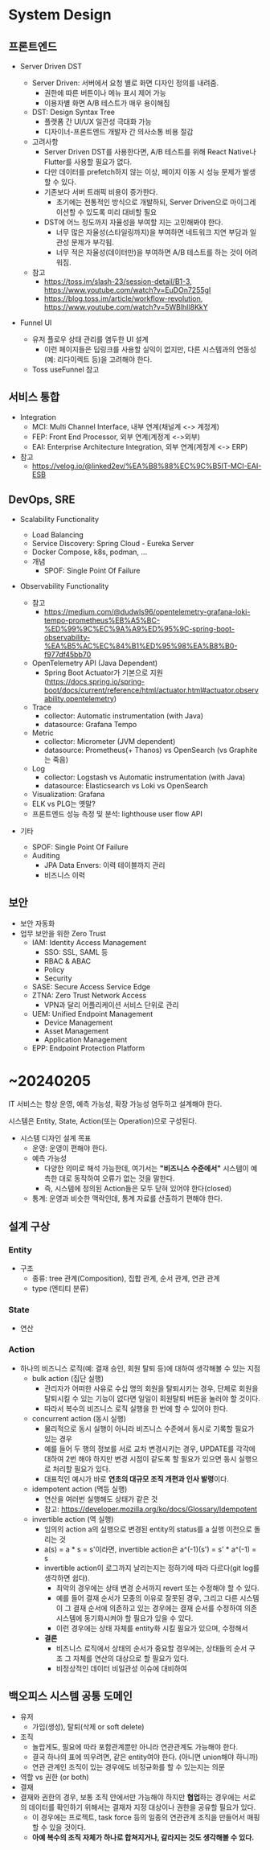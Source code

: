 # System Design

##  프론트엔드
* Server Driven DST
  * Server Driven: 서버에서 요청 별로 화면 디자인 정의를 내려줌.
    * 권한에 따른 버튼이나 메뉴 표시 제어 가능
    * 이용자별 화면 A/B 테스트가 매우 용이해짐
  * DST: Design Syntax Tree
    * 플랫폼 간 UI/UX 일관성 극대화 가능
    * 디자이너-프론트엔드 개발자 간 의사소통 비용 절감
  * 고려사항
    * Server Driven DST를 사용한다면, A/B 테스트를 위해 React Native나 Flutter를 사용할 필요가 없다.
    * 다만 데이터를 prefetch하지 않는 이상, 페이지 이동 시 성능 문제가 발생할 수 있다.
    * 기존보다 서버 트래픽 비용이 증가한다.
      * 초기에는 전통적인 방식으로 개발하되, Server Driven으로 마이그레이션할 수 있도록 미리 대비할 필요
    * DST에 어느 정도까지 자율성을 부여할 지는 고민해봐야 한다.
      * 너무 많은 자율성(스타일링까지)을 부여하면 네트워크 지연 부담과 일관성 문제가 부각됨.
      * 너무 적은 자율성(데이터만)을 부여하면 A/B 테스트를 하는 것이 어려워짐.
  * 참고
    * https://toss.im/slash-23/session-detail/B1-3, https://www.youtube.com/watch?v=EuDOn7255gI
    * https://blog.toss.im/article/workflow-revolution, https://www.youtube.com/watch?v=5WBlhIl8KkY

* Funnel UI
  * 유저 플로우 상태 관리를 염두한 UI 설계
    * 이런 페이지들은 딥링크를 사용할 실익이 없지만, 다른 시스템과의 연동성(예: 리다이렉트 등)을 고려해야 한다.
  * Toss useFunnel 참고

##  서비스 통합
* Integration
  * MCI: Multi Channel Interface, 내부 연계(채널계 <-> 계정계)
  * FEP: Front End Processor, 외부 연계(계정계 <->외부)
  * EAI: Enterprise Architecture Integration, 외부 연계(계정계 <-> ERP)
* 참고
  * https://velog.io/@linked2ev/%EA%B8%88%EC%9C%B5IT-MCI-EAI-ESB

##  DevOps, SRE
* Scalability Functionality
  * Load Balancing
  * Service Discovery: Spring Cloud - Eureka Server
  * Docker Compose, k8s, podman, ...
  * 개념
    * SPOF: Single Point Of Failure

* Observability Functionality
  * 참고
    * https://medium.com/@dudwls96/opentelemetry-grafana-loki-tempo-prometheus%EB%A5%BC-%ED%99%9C%EC%9A%A9%ED%95%9C-spring-boot-observability-%EA%B5%AC%EC%84%B1%ED%95%98%EA%B8%B0-f977df45bb70
  * OpenTelemetry API (Java Dependent)
    * Spring Boot Actuator가 기본으로 지원(https://docs.spring.io/spring-boot/docs/current/reference/html/actuator.html#actuator.observability.opentelemetry)
  * Trace
    * collector: Automatic instrumentation (with Java)
    * datasource: Grafana Tempo
  * Metric
    * collector: Micrometer (JVM dependent)
    * datasource: Prometheus(+ Thanos) vs OpenSearch (vs Graphite는 죽음)
  * Log
    * collector: Logstash vs Automatic instrumentation (with Java)
    * datasource: Elasticsearch vs Loki vs OpenSearch
  * Visualization: Grafana
  * ELK vs PLG는 옛말?
  * 프론트엔드 성능 측정 및 분석: lighthouse user flow API

* 기타
  * SPOF: Single Point Of Failure
  * Auditing
    * JPA Data Envers: 이력 테이블까지 관리
    * 비즈니스 이력

##  보안
* 보안 자동화
* 업무 보안을 위한 Zero Trust
  * IAM: Identity Access Management
    * SSO: SSL, SAML 등
    * RBAC & ABAC
    * Policy
    * Security
  * SASE: Secure Access Service Edge
  * ZTNA: Zero Trust Network Access
    * VPN과 달리 어플리케이션 서비스 단위로 관리
  * UEM: Unified Endpoint Management
    * Device Management
    * Asset Management
    * Application Management
  * EPP: Endpoint Protection Platform




# ~20240205

IT 서비스는 항상 운영, 예측 가능성, 확장 가능성 염두하고 설계해야 한다.

시스템은 Entity, State, Action(또는 Operation)으로 구성된다.

* 시스템 디자인 설계 목표
  * 운영: 운영이 편해야 한다.
  * 예측 가능성
    * 다양한 의미로 해석 가능한데, 여기서는 **"비즈니스 수준에서"** 시스템이 예측한 대로 동작하여 오류가 없는 것을 말한다.
    * 즉, 시스템에 정의된 Action들은 모두 닫혀 있어야 한다(closed)
  * 통계: 운영과 비슷한 맥락인데, 통계 자료를 산출하기 편해야 한다.

##  설계 구상
### Entity
* 구조
  * 종류: tree 관계(Composition), 집합 관계, 순서 관계, 연관 관계
  * type (엔티티 분류)

### State
* 연산

### Action
* 하나의 비즈니스 로직(예: 결재 승인, 회원 탈퇴 등)에 대하여 생각해볼 수 있는 지점
  * bulk action (집단 실행)
    * 관리자가 어떠한 사유로 수십 명의 회원을 탈퇴시키는 경우, 단체로 회원을 탈퇴시킬 수 있는 기능이 없다면 일일이 회원탈퇴 버튼을 눌러야 할 것이다.
    * 따라서 복수의 비즈니스 로직 실행을 한 번에 할 수 있어야 한다.
  * concurrent action (동시 실행)
    * 물리적으로 동시 실행이 아니라 비즈니스 수준에서 동시로 기록할 필요가 있는 경우
    * 예를 들어 두 행의 정보를 서로 교차 변경시키는 경우, UPDATE를 각각에 대하여 2번 해야 하지만 변경 시점이 같도록 할 필요가 있으면 동시 실행으로 처리할 필요가 있다.
    * 대표적인 예시가 바로 **연초의 대규모 조직 개편과 인사 발령**이다.
  * idempotent action (멱등 실행)
    * 연산을 여러번 실행해도 상태가 같은 것
    * 참고: https://developer.mozilla.org/ko/docs/Glossary/Idempotent
  * invertible action (역 실행)
    * 임의의 action a의 실행으로 변경된 entity의 status를 a 실행 이전으로 돌리는 것
    * a(s) = a * s = s'이라면, invertible action은 a^(-1)(s') = s' * a^(-1) = s
    * invertible action이 로그까지 날리는지는 정하기에 따라 다르다(git log를 생각하면 쉽다).
      * 최악의 경우에는 상태 변경 순서까지 revert 또는 수정해야 할 수 있다.
      * 예를 들어 결재 순서가 모종의 이유로 잘못된 경우, 그리고 다른 시스템이 그 결재 순서에 의존하고 있는 경우에는 결재 순서를 수정하여 의존 시스템에 동기화시켜야 할 필요가 있을 수 있다.
      * 이런 경우에는 상태 자체를 entity화 시킬 필요가 있으며, 수정해서
    * **결론**
      * 비즈니스 로직에서 상태의 순서가 중요할 경우에는, 상태들의 순서 구조 그 자체를 연산의 대상으로 할 필요가 있다.
      * 비정상적인 데이터 비일관성 이슈에 대비하여

##  백오피스 시스템 공통 도메인
* 유저
  * 가입(생성), 탈퇴(삭제 or soft delete)
* 조직
  * 놀랍게도, 필요에 따라 포함관계뿐만 아니라 연관관계도 가능해야 한다.
  * 결국 하나의 표에 띄우려면, 같은 entity여야 한다. (아니면 union해야 하니까)
  * 연관 관계인 조직이 있는 경우에도 비정규화를 할 수 있는지는 의문
* 역할 vs 권한 (or both)
* 결재
* 결재와 권한의 경우, 보통 조직 안에서만 가능해야 하지만 **협업**하는 경우에는 서로의 데이터를 확인하기 위해서는 결재자 지정 대상이나 권한을 공유할 필요가 있다.
  * 이 경우에는 프로젝트, task force 등의 일종의 연관관계 조직을 만들어서 매핑할 수 있을 것이다.
  * **아예 복수의 조직 자체가 하나로 합쳐지거나, 갈라지는 것도 생각해볼 수 있다.**
